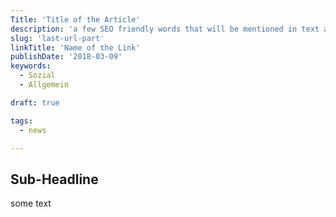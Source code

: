 ```yaml
---
Title: 'Title of the Article'
description: 'a few SEO friendly words that will be mentioned in text and headlines as well'
slug: 'last-url-part'
linkTitle: 'Name of the Link'
publishDate: '2018-03-09'
keywords:
  - Sozial
  - Allgemein

draft: true

tags:
  - news

---
```



## Sub-Headline

some text

